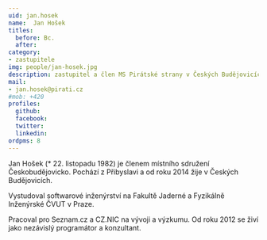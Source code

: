 ```yaml
---
uid: jan.hosek
name:  Jan Hošek
titles:
  before: Bc.
  after:
category:
- zastupitele
img: people/jan-hosek.jpg
description: zastupitel a člen MS Pirátské strany v Českých Budějovicích
mail:
- jan.hosek@pirati.cz
#mob: +420
profiles:
  github:
  facebook:				
  twitter:
  linkedin:
ordpms: 8 
---
```


Jan Hošek (* 22. listopadu 1982) je členem místního sdružení Českobudějovicko. Pochází z Přibyslavi a od roku 2014 žije v Českých Budějovicích.

Vystudoval softwarové inženýrství na Fakultě Jaderné a Fyzikálně Inženýrské ČVUT v Praze.

Pracoval pro Seznam.cz a CZ.NIC na vývoji a výzkumu. Od roku 2012 se živí jako nezávislý programátor a konzultant.